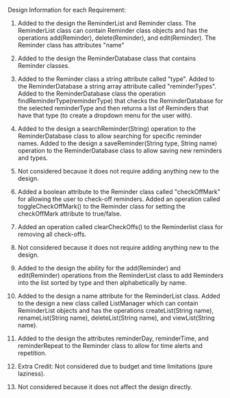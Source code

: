  Design Information for each Requirement:

1. Added to the design the ReminderList and Reminder class. The ReminderList class can contain Reminder class objects and has the operations add(Reminder), delete(Reminder), and edit(Reminder). The Reminder class has attributes "name"

2. Added to the design the ReminderDatabase class that contains Reminder classes.

3. Added to the Reminder class a string attribute called "type". Added to the ReminderDatabase a string array attribute called "reminderTypes". Added to the ReminderDatabase class the operation findReminderType(reminderType) that checks the ReminderDatabase for the selected reminderType and then returns a list of Reminders that have that type (to create a dropdown menu for the user with).

4. Added to the design a searchReminder(String) operation to the ReminderDatabase class to allow searching for specific reminder names. Added to the design a saveReminder(String type, String name) operation to the ReminderDatabase class to allow saving new reminders and types.

5. Not considered because it does not require adding anything new to the design.

6. Added a boolean attribute to the Reminder class called "checkOffMark" for allowing the user to check-off reminders. Added an operation called toggleCheckOffMark() to the Reminder class for setting the checkOffMark attribute to true/false. 

7. Added an operation called clearCheckOffs() to the Reminderlist class for removing all check-offs.

8. Not considered because it does not require adding anything new to the design. 

9. Added to the design the ability for the add(Reminder)  and edit(Reminder) operations from the ReminderList class to add Reminders into the list sorted by type and then alphabetically by name.

10. Added to the design a name attribute for the ReminderList class. Added to the design a new class called ListManager which can contain ReminderList objects and has the operations createList(String name), renameList(String name), deleteList(String name), and viewList(String name).

11. Added to the design the attributes reminderDay, reminderTime, and reminderRepeat to the Reminder class to allow for time alerts and repetition.

12. Extra Credit: Not considered due to budget and time limitations (pure laziness).

13. Not considered because it does not affect the design directly.

    

